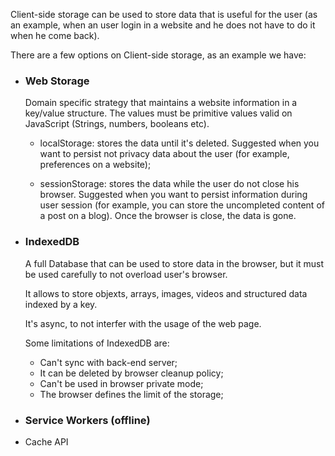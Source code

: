 Client-side storage can be used to store data that is useful for the user (as an example, when an user login in a website and he does not have to do it when he come back).

There are a few options on Client-side storage, as an example we have:

- ### Web Storage
  Domain specific strategy that maintains a website information in a key/value structure. The values must be primitive values valid on JavaScript (Strings, numbers, booleans etc).
    - localStorage: stores the data until it's deleted. Suggested when you want to persist not privacy data about the user (for example, preferences on a website);
  
    - sessionStorage: stores the data while the user do not close his browser. Suggested when you want to persist information during user session (for example, you can store the uncompleted content of a post on a blog). Once the browser is close, the data is gone.

- ### IndexedDB
  A full Database that can be used to store data in the browser, but it must be used carefully to not overload user's browser.

  It allows to store objexts, arrays, images, videos and structured data indexed by a key.

  It's async, to not interfer with the usage of the web page.

  Some limitations of IndexedDB are:
    - Can't sync with back-end server;
    - It can be deleted by browser cleanup policy;
    - Can't be used in browser private mode;
    - The browser defines the limit of the storage;
  
- ### Service Workers (offline)
- Cache API